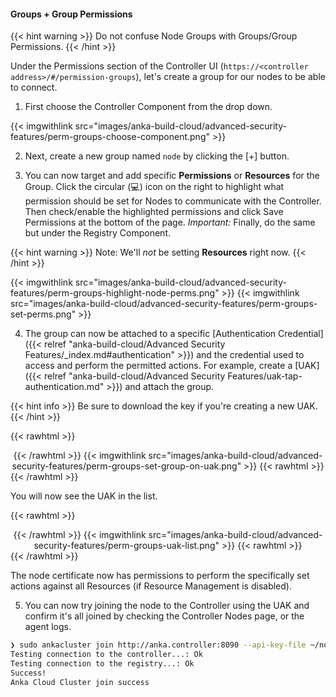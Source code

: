 ---
---

#### Groups + Group Permissions

{{< hint warning >}}
Do not confuse Node Groups with Groups/Group Permissions.
{{< /hint >}}

Under the Permissions section of the Controller UI (`https://<controller address>/#/permission-groups`), let's create a group for our nodes to be able to connect.

1. First choose the Controller Component from the drop down.

{{< imgwithlink src="images/anka-build-cloud/advanced-security-features/perm-groups-choose-component.png" >}}

2. Next, create a new group named `node` by clicking the [+] button.

3. You can now target and add specific **Permissions** or **Resources** for the Group. Click the circular (💻) icon on the right to highlight what permission should be set for Nodes to communicate with the Controller. Then check/enable the highlighted permissions and click Save Permissions at the bottom of the page. *Important:* Finally, do the same but under the Registry Component.

{{< hint warning >}}
Note: We'll *not* be setting **Resources** right now.
{{< /hint >}}

{{< imgwithlink src="images/anka-build-cloud/advanced-security-features/perm-groups-highlight-node-perms.png" >}}
{{< imgwithlink src="images/anka-build-cloud/advanced-security-features/perm-groups-set-perms.png" >}}

4. The group can now be attached to a specific [Authentication Credential]({{< relref "anka-build-cloud/Advanced Security Features/_index.md#authentication" >}}) and the credential used to access and perform the permitted actions. For example, create a [UAK]({{< relref "anka-build-cloud/Advanced Security Features/uak-tap-authentication.md" >}}) and attach the group.

{{< hint info >}}
Be sure to download the key if you're creating a new UAK.
{{< /hint >}}

{{< rawhtml >}}<center>{{< /rawhtml >}}
{{< imgwithlink src="images/anka-build-cloud/advanced-security-features/perm-groups-set-group-on-uak.png" >}}
{{< rawhtml >}}</center>{{< /rawhtml >}}

You will now see the UAK in the list.

{{< rawhtml >}}<center>{{< /rawhtml >}}
{{< imgwithlink src="images/anka-build-cloud/advanced-security-features/perm-groups-uak-list.png" >}}
{{< rawhtml >}}</center>{{< /rawhtml >}}

The node certificate now has permissions to perform the specifically set actions against all Resources (if Resource Management is disabled).

5. You can now try joining the node to the Controller using the UAK and confirm it's all joined by checking the Controller Nodes page, or the agent logs.

```bash
❯ sudo ankacluster join http://anka.controller:8090 --api-key-file ~/node.cer --api-key-id "node"
Testing connection to the controller...: Ok
Testing connection to the registry...: Ok
Success!
Anka Cloud Cluster join success
```

<!-- 
### Controller Permissions

| Permission | Description |
| --- | --- |
| **Instances** |  |
| `list_vms` | gives the user permission to list vms |
| `start_vm` | gives the user permission to start vm |
| `terminate_vm` | gives the user permission to terminate vm |
| **Registry** | |
| `get_registry_files` | gives the user permission to get registry files (logs) |
| `view_logs` | gives the user permission to view log files in dashboard |
| `get_registry_disk_info` | gives the user permission to get registry disk info |
| `registry_list` | gives the user permission to list vms on registry |
| `registry_delete` | gives the user permission to registry delete |
| **Nodes** | |
| `list_nodes` | gives the user permission to list nodes |
| `delete_node` | gives the user permission to delete node |
| `change_node_config` | gives the user permission to change node configuration |
| **Node Groups** | |
| `create_group` | gives the user permission to create node groups |
| `get_groups` | gives the user permission to view node groups |
| `delete_group` | gives the user permission to delete node groups |
| `update_group` | gives the user permission to update node groups |
| `add_node_to_group` | gives the user permission to add a node to a node group |
| `remove_group_from_node` | gives the user permission to remove a node from node group |
| **Distribute VMs** | |
| `registry_distribute` | gives the user permission to distribute vms from registry |
| `registry_distribute_status` | gives the user permission to view distribution statuses |
| **Config** | |
| `change_config` | gives the user permission to change global configuration |
| `get_config` | gives the user permission to view global configuration |
| **Permissions and groups** | |
| `view_permissions` | gives the user permission to view the list of available permissions |
| `view_prmission_groups` | gives the user permission to view Group Permissions |
| `update_permission_groups` | gives the user permission to update Group Permissions |
| `delete_permission_groups` | gives the user permission to delete Group Permissions |

### Registry Permissions

| Permission | Description |
| --- | --- |
| **Information about Registry** | |
| `index` | gives the user permission to view the registry index (welcome html file) |
| `get_disk_info` | gives the user permission to get disk info |
| **List VMs** | |
| `list_vms` | gives the user permission to list vms |
| **Push VMs** | |
| `head_push_vm` | gives the user permission to “negotiate” a push (understand which files exists on the server and which files need to be sent) |
| `push_vm` | gives the user permission to push vm and create new vms or tags |
| **Pull VMs** | |
| `pull_vm` | gives the user permission to get a pull vm request (list of files needed for download and their paths) |
| `download_vm` | gives the user permission to download vm files (as given by pull_vm) |
| **Delete VMs** | |
| `delete_vm` | gives the user permission to delete a vm |
| `revert` | gives the user permission to revert vm versions |
| **File Server** | |
| `upload_file` | gives the user permission to upload a file |
| `download_file` | gives the user permission to download a file |
| **Log Server** | |
| `get_streamer` | gives the user permission to get an html streamer page (for logs) |
| `stream_log` | gives the user permission to stream a log file (as given by get_streamer) |
| `get_log_archive` | gives the user permission to download a log archive (tar.gz) |
| `send_log_event` | gives the user permission to send log events (only applies specifically to eventLog) |
| `send_log` | gives the user permission to send a log file row |
| **Permissions and groups** | |
| `view_permissions` | gives the user permission to view the list of available permissions |
| `view_prmission_groups` | gives the user permission to view Group Permissions |
| `update_permission_groups` | gives the user permission to update Group Permissions |
| `delete_permission_groups` | gives the user permission to delete Group Permissions | -->
